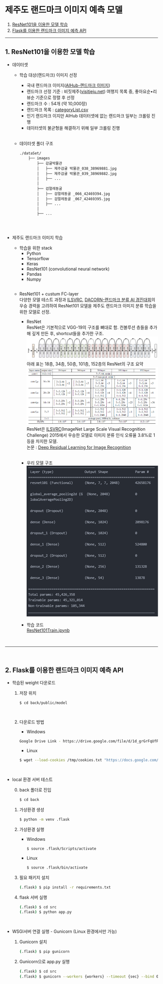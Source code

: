 # 제주도 랜드마크 이미지 예측 모델
1. [ResNet101을 이용한 모델 학습](#1.-ResNet101을-이용한-모델-학습)
2. [Flask를 이용한 랜드마크 이미지 예측 API](#2.-Flask를-이용한-랜드마크-이미지-예측-API)

---

## 1. ResNet101을 이용한 모델 학습

* 데이터셋

    * 학습 대상(랜드마크) 이미지 선정
        * 국내 랜드마크 이미지([AIHub-랜드마크 이미지](https://aihub.or.kr/aidata/8009))
        * 랜드마크 선정 기준 : 비짓제주([visitjeju.net](https://www.visitjeju.net/kr)) 여행지 목록 중, 좋아요순•리뷰순 기준으로 정렬 후 선정
        * 랜드마크 수 : 54개 (약 10,000장)
        * 랜드마크 목록 :  [categoryList.csv](./back/public/categoryList.csv)
        * 인기 랜드마크 이지만 AIHub 데이터셋에 없는 랜드마크 일부는 크롤링 진행
        * 데이터셋의 불균형을 해결하기 위해 일부 크롤링 진행

        <br>
    * 데이터셋 폴더 구조
        ```
        ./dataSet/
            ├── images
                ├── 감귤박물관
                │   ├── 제주감귤 박물관_038_38969881.jpg
                │   ├── 제주감귤 박물관_039_38969882.jpg
                │   ├── ...
                │
                ├── 검멀레동굴
                │   ├── 검멀레동굴 _066_42469394.jpg
                │   ├── 검멀레동굴 _067_42469395.jpg
                │   ├── ...
                │
                ├── ...
            
        ```
<br>

* 제주도 랜드마크 이미지 학습
    * 학습을 위한 stack
        - Python
        - Tensorflow
        - Keras
        - ResNet101 (convolutional neural network)
        - Pandas
        - Numpy

    <br>

    * ResNet101 + custum FC-layer   
        다양한 모델 테스트 과정과 [ILSVRC](https://www.image-net.org/challenges/LSVRC/), [DACORN-랜드마크 분류 AI 경진대회](https://dacon.io/competitions/official/235585/overview/description)의 우승 경력을 고려하여 ResNet101 모델을 제주도 랜드마크 이미지 분류 학습을 위한 모델로 선정.
        * ResNet   
            ResNet은 기본적으로 VGG-19의 구조를 뼈대로 함. 컨볼루션 층들을 추가해 깊게 만든 후, shortcut들을 추가한 구조.
            ![resnet-architecture](./wiki/img/resnet.png)   
            아래 표는 18층, 34층, 50층, 101층, 152층의 ResNet의 구조 요약
            ![resnet18~152](./wiki/img/resnet18~152.png)   
            ResNet은 [ILSVRC](https://www.image-net.org/challenges/LSVRC/)(ImageNet Large Scale Visual Recognition Challenge) 2015에서 우승한 모델로 이미지 분류 인식 오류율 3.8%로 1등을 차지한 모델.   
            논문 : [Deep Residual Learning for Image Recognition](https://arxiv.org/abs/1512.03385)

        <br>

        * 우리 모델 구조   
            ![ourmodel](./wiki/img/ourmodel.png)   
        
        * 학습 코드   
            [ResNet101Train.ipynb](./model/ResNet101Train.ipynb)
        
<br>

---

<br>

## 2. Flask를 이용한 랜드마크 이미지 예측 API
* 학습된 weight 다운로드 
    1. 저장 위치   
        ```
        $ cd back/public/model
        ```   
    <br>

    2. 다운로드 방법   
        - Windows   

        ```sh
        Google Drive Link - https://drive.google.com/file/d/1d_grGrFqUfF6AFpfu-JHFuPo6FK9rZHT/view?usp=sharing
        ```   

        - Linux   

        ```sh
        $ wget --load-cookies /tmp/cookies.txt "https://docs.google.com/uc?export=download&confirm=$(wget --quiet --save-cookies /tmp/cookies.txt --keep-session-cookies --no-check-certificate 'https://docs.google.com/uc?export=download&id=1d_grGrFqUfF6AFpfu-JHFuPo6FK9rZHT' -O- | sed -rn 's/.*confirm=([0-9A-Za-z_]+).*/\1\n/p')&id=1d_grGrFqUfF6AFpfu-JHFuPo6FK9rZHT" -O model.h5 && rm -rf /tmp/cookies.txt
        ```
        <br>

* local 환경 서버 테스트   

  0. back 폴더로 진입
      ```sh
      $ cd back
      ```

  1. 가상환경 생성
      ```sh
      $ python -m venv .flask
      ```
  2. 가상환경 실행
      - Windows
        ```sh
        $ source .flask/Scripts/activate
        ```
      - Linux
        ```sh
        $ source .flask/bin/activate
        ```
  3. 필요 패키지 설치
      ```sh
      (.flask) $ pip install -r requirements.txt
      ```
  4. flask 서버 실행
      ```sh
      (.flask) $ cd src
      (.flask) $ python app.py
      ```
      <br>

* WSGI서버 연결 실행 - Gunicorn (Linux 환경에서만 가능)
  1. Gunicorn 설치
      ```sh
      (.flask) $ pip gunicorn
      ```
  2. Gunicorn으로 app.py 실행
      ```sh
      (.flask) $ cd src
      (.flask) $ gunicorn --workers {workers} --timeout {sec} --bind 0.0.0.0:{port} wsgi:application
      ```
